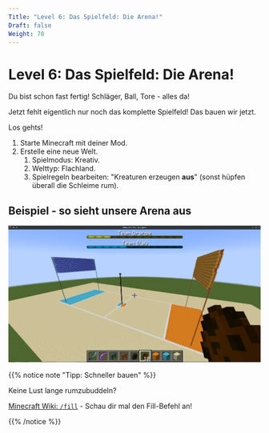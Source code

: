 ```yaml
---
Title: "Level 6: Das Spielfeld: Die Arena!"
Draft: false
Weight: 70
---
```


# Level 6: Das Spielfeld: Die Arena!

Du bist schon fast fertig! Schläger, Ball, Tore - alles da!

Jetzt fehlt eigentlich nur noch das komplette Spielfeld! Das bauen wir jetzt.

Los gehts!

1. Starte Minecraft mit deiner Mod.
2. Erstelle eine neue Welt.
   1. Spielmodus: Kreativ.
   2. Welttyp: Flachland.
   3. Spielregeln bearbeiten: "Kreaturen erzeugen **aus**" (sonst hüpfen überall die Schleime rum).

## Beispiel - so sieht unsere Arena aus

![Beispiel Alpaka-Ball-Arena](ingame-arena.png)

{{% notice note "Tipp: Schneller bauen" %}}

Keine Lust lange rumzubuddeln?

[Minecraft Wiki: `/fill`](https://minecraft.fandom.com/wiki/Commands/fill) - Schau dir mal den Fill-Befehl an!

{{% /notice %}}
